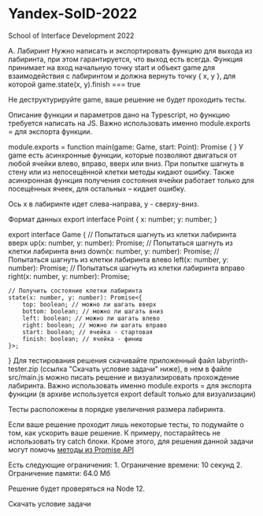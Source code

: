 # Yandex-SoID-2022

School of Interface Development 2022

A. Лабиринт
Нужно написать и экспортировать функцию для выхода из лабиринта, при этом гарантируется, что выход есть всегда. Функция принимает на вход начальную точку start и объект game для взаимодействия с лабиринтом и должна вернуть точку { x, y }, для которой game.state(x, y).finish === true

Не деструктурируйте game, ваше решение не будет проходить тесты.

Описание функции и параметров дано на Typescript, но функцию требуется написать на JS. Важно использовать именно module.exports = для экспорта функции.

module.exports = function main(game: Game, start: Point): Promise<Point> {
}
У game есть асинхронные функции, которые позволяют двигаться от любой ячейки влево, вправо, вверх или вниз. При попытке шагнуть в стену или из непосещённой клетки методы кидают ошибку. Также асинхронная функция получения состояния ячейки работает только для посещённых ячеек, для остальных – кидает ошибку.

Ось x в лабиринте идет слева-направа, y - сверху-вниз.

Формат данных
export interface Point {
x: number;
y: number;
}

export interface Game {
// Попытаться шагнуть из клетки лабиринта вверх
up(x: number, y: number): Promise<void>;
// Попытаться шагнуть из клетки лабиринта вниз
down(x: number, y: number): Promise<void>;
// Попытаться шагнуть из клетки лабиринта влево
left(x: number, y: number): Promise<void>;
// Попытаться шагнуть из клетки лабиринта вправо
right(x: number, y: number): Promise<void>;

    // Получить состояние клетки лабиринта
    state(x: number, y: number): Promise<{
        top: boolean; // можно ли шагать вверх
        bottom: boolean; // можно ли шагать вниз
        left: boolean; // можно ли шагать влево
        right: boolean; // можно ли шагать вправо
        start: boolean; // ячейка - стартовая
        finish: boolean; // ячейка - финиш
    }>;

}
Для тестирования решения скачивайте приложенный файл labyrinth-tester.zip (ссылка "Скачать условие задачи" ниже), в нем в файле src/main.js можно писать решение и визуализировать прохождение лабиринта. Важно использовать именно module.exports = для экспорта функции (в архиве используется export default только для визуализации)

Тесты расположены в порядке увеличения размера лабиринта.

Если ваше решение проходит лишь некоторые тесты, то подумайте о том, как ускорить ваше решение. К примеру, постарайтесь не использовать try catch блоки. Кроме этого, для решения данной задачи могут помочь [методы из Promise API](https://developer.mozilla.org/ru/docs/Web/JavaScript/Reference/Global_Objects/Promise#методы)

Есть следующие ограничения: 1. Ограничение времени: 10 секунд 2. Ограничение памяти: 64.0 Мб

Решение будет проверяться на Node 12.

Скачать условие задачи
